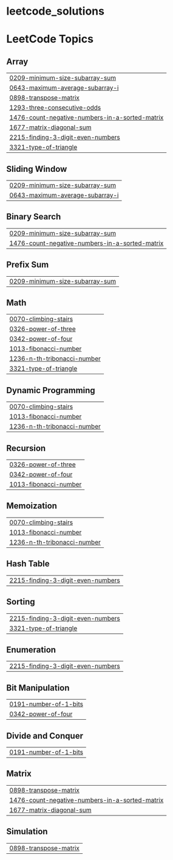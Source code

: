 # leetcode_solutions
<!---LeetCode Topics Start-->
# LeetCode Topics
## Array
|  |
| ------- |
| [0209-minimum-size-subarray-sum](https://github.com/SmitNVaghasiya/leetcode_solutions/tree/master/0209-minimum-size-subarray-sum) |
| [0643-maximum-average-subarray-i](https://github.com/SmitNVaghasiya/leetcode_solutions/tree/master/0643-maximum-average-subarray-i) |
| [0898-transpose-matrix](https://github.com/SmitNVaghasiya/leetcode_solutions/tree/master/0898-transpose-matrix) |
| [1293-three-consecutive-odds](https://github.com/SmitNVaghasiya/leetcode_solutions/tree/master/1293-three-consecutive-odds) |
| [1476-count-negative-numbers-in-a-sorted-matrix](https://github.com/SmitNVaghasiya/leetcode_solutions/tree/master/1476-count-negative-numbers-in-a-sorted-matrix) |
| [1677-matrix-diagonal-sum](https://github.com/SmitNVaghasiya/leetcode_solutions/tree/master/1677-matrix-diagonal-sum) |
| [2215-finding-3-digit-even-numbers](https://github.com/SmitNVaghasiya/leetcode_solutions/tree/master/2215-finding-3-digit-even-numbers) |
| [3321-type-of-triangle](https://github.com/SmitNVaghasiya/leetcode_solutions/tree/master/3321-type-of-triangle) |
## Sliding Window
|  |
| ------- |
| [0209-minimum-size-subarray-sum](https://github.com/SmitNVaghasiya/leetcode_solutions/tree/master/0209-minimum-size-subarray-sum) |
| [0643-maximum-average-subarray-i](https://github.com/SmitNVaghasiya/leetcode_solutions/tree/master/0643-maximum-average-subarray-i) |
## Binary Search
|  |
| ------- |
| [0209-minimum-size-subarray-sum](https://github.com/SmitNVaghasiya/leetcode_solutions/tree/master/0209-minimum-size-subarray-sum) |
| [1476-count-negative-numbers-in-a-sorted-matrix](https://github.com/SmitNVaghasiya/leetcode_solutions/tree/master/1476-count-negative-numbers-in-a-sorted-matrix) |
## Prefix Sum
|  |
| ------- |
| [0209-minimum-size-subarray-sum](https://github.com/SmitNVaghasiya/leetcode_solutions/tree/master/0209-minimum-size-subarray-sum) |
## Math
|  |
| ------- |
| [0070-climbing-stairs](https://github.com/SmitNVaghasiya/leetcode_solutions/tree/master/0070-climbing-stairs) |
| [0326-power-of-three](https://github.com/SmitNVaghasiya/leetcode_solutions/tree/master/0326-power-of-three) |
| [0342-power-of-four](https://github.com/SmitNVaghasiya/leetcode_solutions/tree/master/0342-power-of-four) |
| [1013-fibonacci-number](https://github.com/SmitNVaghasiya/leetcode_solutions/tree/master/1013-fibonacci-number) |
| [1236-n-th-tribonacci-number](https://github.com/SmitNVaghasiya/leetcode_solutions/tree/master/1236-n-th-tribonacci-number) |
| [3321-type-of-triangle](https://github.com/SmitNVaghasiya/leetcode_solutions/tree/master/3321-type-of-triangle) |
## Dynamic Programming
|  |
| ------- |
| [0070-climbing-stairs](https://github.com/SmitNVaghasiya/leetcode_solutions/tree/master/0070-climbing-stairs) |
| [1013-fibonacci-number](https://github.com/SmitNVaghasiya/leetcode_solutions/tree/master/1013-fibonacci-number) |
| [1236-n-th-tribonacci-number](https://github.com/SmitNVaghasiya/leetcode_solutions/tree/master/1236-n-th-tribonacci-number) |
## Recursion
|  |
| ------- |
| [0326-power-of-three](https://github.com/SmitNVaghasiya/leetcode_solutions/tree/master/0326-power-of-three) |
| [0342-power-of-four](https://github.com/SmitNVaghasiya/leetcode_solutions/tree/master/0342-power-of-four) |
| [1013-fibonacci-number](https://github.com/SmitNVaghasiya/leetcode_solutions/tree/master/1013-fibonacci-number) |
## Memoization
|  |
| ------- |
| [0070-climbing-stairs](https://github.com/SmitNVaghasiya/leetcode_solutions/tree/master/0070-climbing-stairs) |
| [1013-fibonacci-number](https://github.com/SmitNVaghasiya/leetcode_solutions/tree/master/1013-fibonacci-number) |
| [1236-n-th-tribonacci-number](https://github.com/SmitNVaghasiya/leetcode_solutions/tree/master/1236-n-th-tribonacci-number) |
## Hash Table
|  |
| ------- |
| [2215-finding-3-digit-even-numbers](https://github.com/SmitNVaghasiya/leetcode_solutions/tree/master/2215-finding-3-digit-even-numbers) |
## Sorting
|  |
| ------- |
| [2215-finding-3-digit-even-numbers](https://github.com/SmitNVaghasiya/leetcode_solutions/tree/master/2215-finding-3-digit-even-numbers) |
| [3321-type-of-triangle](https://github.com/SmitNVaghasiya/leetcode_solutions/tree/master/3321-type-of-triangle) |
## Enumeration
|  |
| ------- |
| [2215-finding-3-digit-even-numbers](https://github.com/SmitNVaghasiya/leetcode_solutions/tree/master/2215-finding-3-digit-even-numbers) |
## Bit Manipulation
|  |
| ------- |
| [0191-number-of-1-bits](https://github.com/SmitNVaghasiya/leetcode_solutions/tree/master/0191-number-of-1-bits) |
| [0342-power-of-four](https://github.com/SmitNVaghasiya/leetcode_solutions/tree/master/0342-power-of-four) |
## Divide and Conquer
|  |
| ------- |
| [0191-number-of-1-bits](https://github.com/SmitNVaghasiya/leetcode_solutions/tree/master/0191-number-of-1-bits) |
## Matrix
|  |
| ------- |
| [0898-transpose-matrix](https://github.com/SmitNVaghasiya/leetcode_solutions/tree/master/0898-transpose-matrix) |
| [1476-count-negative-numbers-in-a-sorted-matrix](https://github.com/SmitNVaghasiya/leetcode_solutions/tree/master/1476-count-negative-numbers-in-a-sorted-matrix) |
| [1677-matrix-diagonal-sum](https://github.com/SmitNVaghasiya/leetcode_solutions/tree/master/1677-matrix-diagonal-sum) |
## Simulation
|  |
| ------- |
| [0898-transpose-matrix](https://github.com/SmitNVaghasiya/leetcode_solutions/tree/master/0898-transpose-matrix) |
<!---LeetCode Topics End-->